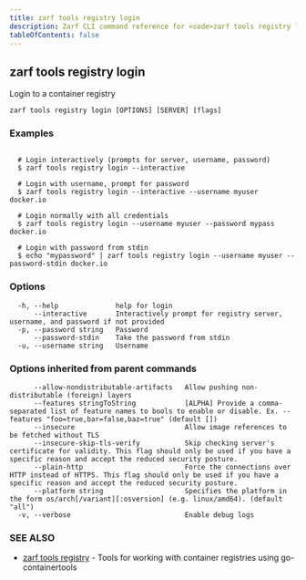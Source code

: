 ```yaml
---
title: zarf tools registry login
description: Zarf CLI command reference for <code>zarf tools registry login</code>.
tableOfContents: false
---
```


<!-- Page generated by Zarf; DO NOT EDIT -->

## zarf tools registry login

Login to a container registry

```
zarf tools registry login [OPTIONS] [SERVER] [flags]
```

### Examples

```

  # Login interactively (prompts for server, username, password)
  $ zarf tools registry login --interactive

  # Login with username, prompt for password
  $ zarf tools registry login --interactive --username myuser docker.io

  # Login normally with all credentials
  $ zarf tools registry login --username myuser --password mypass docker.io

  # Login with password from stdin
  $ echo "mypassword" | zarf tools registry login --username myuser --password-stdin docker.io
```

### Options

```
  -h, --help              help for login
      --interactive       Interactively prompt for registry server, username, and password if not provided
  -p, --password string   Password
      --password-stdin    Take the password from stdin
  -u, --username string   Username
```

### Options inherited from parent commands

```
      --allow-nondistributable-artifacts   Allow pushing non-distributable (foreign) layers
      --features stringToString            [ALPHA] Provide a comma-separated list of feature names to bools to enable or disable. Ex. --features "foo=true,bar=false,baz=true" (default [])
      --insecure                           Allow image references to be fetched without TLS
      --insecure-skip-tls-verify           Skip checking server's certificate for validity. This flag should only be used if you have a specific reason and accept the reduced security posture.
      --plain-http                         Force the connections over HTTP instead of HTTPS. This flag should only be used if you have a specific reason and accept the reduced security posture.
      --platform string                    Specifies the platform in the form os/arch[/variant][:osversion] (e.g. linux/amd64). (default "all")
  -v, --verbose                            Enable debug logs
```

### SEE ALSO

* [zarf tools registry](/commands/zarf_tools_registry/)	 - Tools for working with container registries using go-containertools

